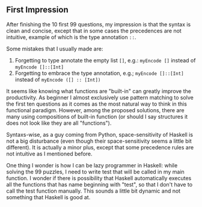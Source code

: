 ## First Impression
After finishing the 10 first 99 questions, my impression is that the syntax is clean and concise, except that in some cases the precedences are not intuitive, example of which is the type annotation `::`.

Some mistakes that I usually made are:
1. Forgetting to type annotate the empty list `[]`, e.g.:
    `myEncode []` instead of `myEncode []::[Int]`
2. Forgetting to embrace the type annotation, e.g.;
    `myEncode []::[Int]` instead of `myEncode ([] :: [Int])`

It seems like knowing what functions are "built-in" can greatly improve the productivity. As beginner I almost exclusively use pattern matching to solve the first ten questions as it comes as the most natural way to think in this functional paradigm. However, among the proposed solutions, there are many using compositions of built-in function (or should I say structures it does not look like they are all "functions").

Syntaxs-wise, as a guy coming from Python, space-sensitivity of Haskell is not a big disturbance (even though their space-sensitivity seems a little bit different). It is actually a minor plus, except that some precedence rules are not intuitive as I mentioned before.

One thing I wonder is how I can be lazy programmer in Haskell: while solving the 99 puzzles, I need to write test that will be called in my main function. I wonder if there is possibility that Haskell automatically executes all the functions that has name beginning with "test", so that I don't have to call the test function manually. This sounds a little bit dynamic and not something that Haskell is good at.